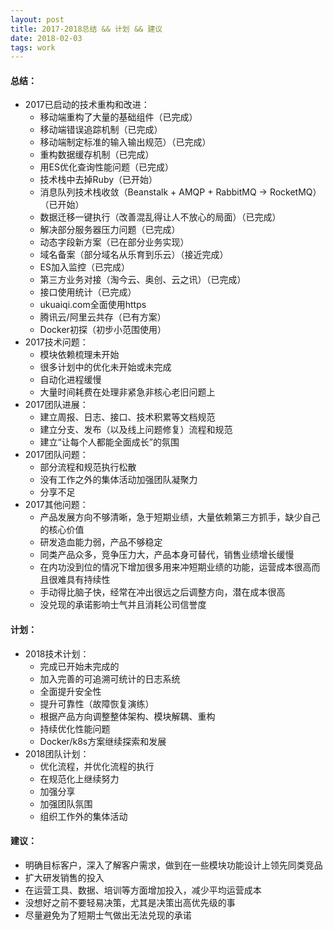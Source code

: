 ```yaml
---
layout: post
title: 2017-2018总结 && 计划 && 建议
date: 2018-02-03
tags: work
---
```


#### 总结：
- 2017已启动的技术重构和改进：
	- 移动端重构了大量的基础组件（已完成）
	- 移动端错误追踪机制（已完成）
	- 移动端制定标准的输入输出规范）（已完成）
	- 重构数据缓存机制（已完成）
	- 用ES优化查询性能问题（已完成）
	- 技术栈中去掉Ruby（已开始）
	- 消息队列技术栈收敛（Beanstalk + AMQP + RabbitMQ -> RocketMQ）（已开始）
	- 数据迁移一键执行（改善混乱得让人不放心的局面）（已完成）
	- 解决部分服务器压力问题（已完成）
	- 动态字段新方案（已在部分业务实现）
	- 域名备案（部分域名从乐育到乐云）（接近完成）
	- ES加入监控（已完成）
	- 第三方业务对接（淘今云、奥创、云之讯）（已完成）
	- 接口使用统计（已完成）
	- ukuaiqi.com全面使用https
	- 腾讯云/阿里云共存（已有方案）
	- Docker初探（初步小范围使用）
- 2017技术问题：
	- 模块依赖梳理未开始
	- 很多计划中的优化未开始或未完成
	- 自动化进程缓慢
	- 大量时间耗费在处理非紧急非核心老旧问题上
- 2017团队进展：
	- 建立周报、日志、接口、技术积累等文档规范
	- 建立分支、发布（以及线上问题修复）流程和规范
	- 建立“让每个人都能全面成长”的氛围
- 2017团队问题：
	- 部分流程和规范执行松散
	- 没有工作之外的集体活动加强团队凝聚力
	- 分享不足
- 2017其他问题：
	- 产品发展方向不够清晰，急于短期业绩，大量依赖第三方抓手，缺少自己的核心价值
	- 研发造血能力弱，产品不够稳定
	- 同类产品众多，竞争压力大，产品本身可替代，销售业绩增长缓慢
	- 在内功没到位的情况下增加很多用来冲短期业绩的功能，运营成本很高而且很难具有持续性
	- 手动得比脑子快，经常在冲出很远之后调整方向，潜在成本很高
	- 没兑现的承诺影响士气并且消耗公司信誉度

#### 计划：
- 2018技术计划：
	- 完成已开始未完成的
	- 加入完善的可追溯可统计的日志系统
	- 全面提升安全性
	- 提升可靠性（故障恢复演练）
	- 根据产品方向调整整体架构、模块解耦、重构
	- 持续优化性能问题
	- Docker/k8s方案继续探索和发展
- 2018团队计划：
	- 优化流程，并优化流程的执行
	- 在规范化上继续努力
	- 加强分享
	- 加强团队氛围
	- 组织工作外的集体活动

#### 建议：
- 明确目标客户，深入了解客户需求，做到在一些模块功能设计上领先同类竞品
- 扩大研发销售的投入
- 在运营工具、数据、培训等方面增加投入，减少平均运营成本
- 没想好之前不要轻易决策，尤其是决策出高优先级的事
- 尽量避免为了短期士气做出无法兑现的承诺
